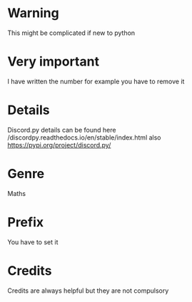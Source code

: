 # Warning
This might be complicated if new to python
# Very important
I have written the number for example you have to remove it
# Details
Discord.py details can be found here
/discordpy.readthedocs.io/en/stable/index.html also https://pypi.org/project/discord.py/
# Genre
Maths
# Prefix
You have to set it
# Credits
Credits are always helpful but they are not compulsory
